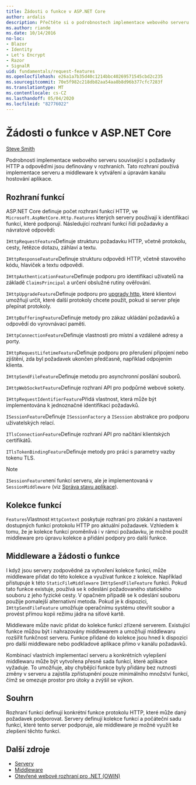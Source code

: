```yaml
---
title: Žádosti o funkce v ASP.NET Core
author: ardalis
description: Přečtěte si o podrobnostech implementace webového serveru souvisejících s požadavky HTTP a odpověďmi, které jsou definované v rozhraních pro ASP.NET Core.
ms.author: riande
ms.date: 10/14/2016
no-loc:
- Blazor
- Identity
- Let's Encrypt
- Razor
- SignalR
uid: fundamentals/request-features
ms.openlocfilehash: e26a1a7b35d40c1214bbc40269571545cbd2c235
ms.sourcegitcommit: 70e5f982c218db82aa54aa8b8d96b377cfc7283f
ms.translationtype: MT
ms.contentlocale: cs-CZ
ms.lasthandoff: 05/04/2020
ms.locfileid: "82776022"
---
```

# <a name="request-features-in-aspnet-core"></a>Žádosti o funkce v ASP.NET Core

[Steve Smith](https://ardalis.com/)

Podrobnosti implementace webového serveru související s požadavky HTTP a odpověďmi jsou definovány v rozhraních. Tato rozhraní používá implementace serveru a middleware k vytváření a úpravám kanálu hostování aplikace.

## <a name="feature-interfaces"></a>Rozhraní funkcí

ASP.NET Core definuje počet rozhraní funkcí HTTP, ve `Microsoft.AspNetCore.Http.Features` kterých servery používají k identifikaci funkcí, které podporují. Následující rozhraní funkcí řídí požadavky a návratové odpovědi:

`IHttpRequestFeature`Definuje strukturu požadavku HTTP, včetně protokolu, cesty, řetězce dotazu, záhlaví a textu.

`IHttpResponseFeature`Definuje strukturu odpovědi HTTP, včetně stavového kódu, hlaviček a textu odpovědi.

`IHttpAuthenticationFeature`Definuje podporu pro identifikaci uživatelů na základě `ClaimsPrincipal` a určení obslužné rutiny ověřování.

`IHttpUpgradeFeature`Definuje podporu pro [upgrady http](https://tools.ietf.org/html/rfc2616.html#section-14.42), které klientovi umožňují určit, které další protokoly chcete použít, pokud si server přeje přepínat protokoly.

`IHttpBufferingFeature`Definuje metody pro zákaz ukládání požadavků a odpovědí do vyrovnávací paměti.

`IHttpConnectionFeature`Definuje vlastnosti pro místní a vzdálené adresy a porty.

`IHttpRequestLifetimeFeature`Definuje podporu pro přerušení připojení nebo zjištění, zda byl požadavek ukončen předčasně, například odpojením klienta.

`IHttpSendFileFeature`Definuje metodu pro asynchronní posílání souborů.

`IHttpWebSocketFeature`Definuje rozhraní API pro podpůrné webové sokety.

`IHttpRequestIdentifierFeature`Přidá vlastnost, která může být implementována k jednoznačné identifikaci požadavků.

`ISessionFeature`Definuje `ISessionFactory` a `ISession` abstrakce pro podporu uživatelských relací.

`ITlsConnectionFeature`Definuje rozhraní API pro načítání klientských certifikátů.

`ITlsTokenBindingFeature`Definuje metody pro práci s parametry vazby tokenu TLS.

> [!NOTE]
> `ISessionFeature`není funkcí serveru, ale je implementovaná v `SessionMiddleware` (viz [Správa stavu aplikace](app-state.md)).

## <a name="feature-collections"></a>Kolekce funkcí

`Features`Vlastnost `HttpContext` poskytuje rozhraní pro získání a nastavení dostupných funkcí protokolu HTTP pro aktuální požadavek. Vzhledem k tomu, že je kolekce funkcí proměnlivá i v rámci požadavku, je možné použít middleware pro úpravu kolekce a přidání podpory pro další funkce.

## <a name="middleware-and-request-features"></a>Middleware a žádosti o funkce

I když jsou servery zodpovědné za vytvoření kolekce funkcí, může middleware přidat do této kolekce a využívat funkce z kolekce. Například přistupuje k této `StaticFileMiddleware` `IHttpSendFileFeature` funkci. Pokud tato funkce existuje, používá se k odeslání požadovaného statického souboru z jeho fyzické cesty. V opačném případě se k odeslání souboru použije pomalejší alternativní metoda. Pokud je k dispozici, `IHttpSendFileFeature` umožňuje operačnímu systému otevřít soubor a provést přímou kopii režimu jádra na síťové kartě.

Middleware může navíc přidat do kolekce funkcí zřízené serverem. Existující funkce můžou být i nahrazovány middlewarem a umožňují middlewaru rozšířit funkčnost serveru. Funkce přidané do kolekce jsou hned k dispozici pro další middleware nebo podkladové aplikace přímo v kanálu požadavků.

Kombinací vlastních implementací serveru a konkrétních vylepšení middlewaru může být vytvořena přesně sada funkcí, které aplikace vyžaduje. To umožňuje, aby chybějící funkce byly přidány bez nutnosti změny v serveru a zajistila zpřístupnění pouze minimálního množství funkcí, čímž se omezuje prostor pro útoky a zvýšil se výkon.

## <a name="summary"></a>Souhrn

Rozhraní funkcí definují konkrétní funkce protokolu HTTP, které může daný požadavek podporovat. Servery definují kolekce funkcí a počáteční sadu funkcí, které tento server podporuje, ale middleware je možné využít ke zlepšení těchto funkcí.

## <a name="additional-resources"></a>Další zdroje

* [Servery](xref:fundamentals/servers/index)
* [Middleware](xref:fundamentals/middleware/index)
* [Otevřené webové rozhraní pro .NET (OWIN)](xref:fundamentals/owin)
